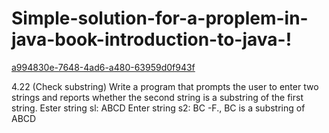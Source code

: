 # Simple-solution-for-a-proplem-in-java-book-introduction-to-java-!
[a994830e-7648-4ad6-a480-63959d0f943f](https://user-images.githubusercontent.com/59685761/161851137-77ee70f7-200f-4697-bcf0-037f51d8e768.jpg)


4.22 (Check substring) Write a program that prompts the user to enter two strings and reports whether the second string is a substring of the first string. 
Ester string sl: ABCD Enter string s2: BC -F., BC is a substring of ABCD 


